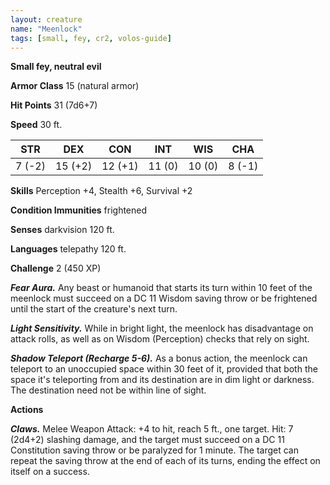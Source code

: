 ```yaml
---
layout: creature
name: "Meenlock"
tags: [small, fey, cr2, volos-guide]
---
```


**Small fey, neutral evil**

**Armor Class** 15 (natural armor)

**Hit Points** 31 (7d6+7)

**Speed** 30 ft.

|   STR   |   DEX   |   CON   |   INT   |   WIS   |   CHA   |
|:-----:|:-----:|:-----:|:-----:|:-----:|:-----:|
| 7 (-2) | 15 (+2) | 12 (+1) | 11 (0) | 10 (0) | 8 (-1) |

**Skills** Perception +4, Stealth +6, Survival +2

**Condition Immunities** frightened

**Senses** darkvision 120 ft.

**Languages** telepathy 120 ft.

**Challenge** 2 (450 XP)

***Fear Aura.*** Any beast or humanoid that starts its turn within 10 feet of the meenlock must succeed on a DC 11 Wisdom saving throw or be frightened until the start of the creature's next turn.

***Light Sensitivity.*** While in bright light, the meenlock has disadvantage on attack rolls, as well as on Wisdom (Perception) checks that rely on sight.

***Shadow Teleport (Recharge 5-6).*** As a bonus action, the meenlock can teleport to an unoccupied space within 30 feet of it, provided that both the space it's teleporting from and its destination are in dim light or darkness. The destination need not be within line of sight.

**Actions**

***Claws.*** Melee Weapon Attack: +4 to hit, reach 5 ft., one target. Hit: 7 (2d4+2) slashing damage, and the target must succeed on a DC 11 Constitution saving throw or be paralyzed for 1 minute. The target can repeat the saving throw at the end of each of its turns, ending the effect on itself on a success.

